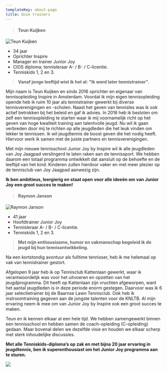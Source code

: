 ```yaml
---
templateKey: about-page
title: Onze trainers
---
```

> #### Teun Kuijken

![](https://res.cloudinary.com/junior-joy/image/upload/v1577894223/teun_ffehbw.png "Teun Kuijken ")

* 34 jaar  
* Oprichter Inspire
* Manager en trainer Junior Joy
* CIOS diploma; tennisleraar A- / B- / C-licentie.
* Tenniskids 1, 2 en 3.

> **Vanaf jonge leeftijd wist ik het al: "Ik word later tennistrainer".**

Mijn naam is Teun Kuijken en sinds 2016 oprichter en eigenaar van tennisopleiding Inspire in Amsterdam. Voordat ik mijn eigen tennisopleiding opende heb ik ruim 10 jaar als tennistrainer gewerkt bij diverse tennisverenigingen en -scholen. Naast het geven van tennisles was ik ook actief betrokken bij het beleid en gaf ik advies. In 2016 heb ik besloten om zelf een tennisopleiding te starten waar ik mij voornamelijk richt op het geven van hoge kwaliteit training aan talentvolle jeugd. Nu wil ik gaan verbreden door mij te richten op alle jeugdleden die het leuk vinden om lekker te tennissen. Ik wil jeugdtennis de boost geven die het nodig heeft. Hiervoor werk ik samen met de juiste partners en tennisverenigingen.

Met mijn nieuwe tennisschool Junior Joy by Inspire wil ik alle jeugdleden van Joy Jaagpad verslingerd te laten raken aan de tennissport. We hebben daarom een totaal programma ontwikkelt dat aansluit op de behoefte en de leeftijd van het kind. Kinderen zullen hierdoor vaker en met meer plezier op de tennisclub van Joy Jaagpad aanwezig zijn.

**Ik ben ambitieus, leergierig en staat open voor alle ideeën om van Junior Joy een groot succes te maken!**

> #### Raymon Janson

![](https://res.cloudinary.com/junior-joy/image/upload/c_scale,w_348/v1577894556/ray_foto_noh0tf.jpg "Raymon Janson")

* 41 jaar  
* Hoofdtrainer Junior Joy
* Tennisleraar A- / B- / C-licentie.
* Tenniskids 1, 2 en 3.

> **Met mijn enthousiasme, humor en vakmanschap begeleid ik de jeugd bij hun tennisontwikkeling.**

Na een kortstondig avontuur als fulltime tennisser, heb ik me helemaal op vak van tennistrainer gestort.

Afgelopen 9 jaar heb ik op Tennisclub Kattenlaan gewerkt, waar ik verantwoordelijk was voor het uitvoeren en opzetten van het jeugdprogramma. Dit heeft op Kattenlaan zijn vruchten afgeworpen, want het aantal jeugdleden is in deze periode enorm gestegen. Daarvoor was ik 6 jaar selectietrainer bij de Baarnse Lawn Tennisclub. Ook heb ik instroomtraining gegeven aan de jongste talenten voor de KNLTB. Al mijn ervaring neem ik mee om van Junior Joy by Inspire ook een groot succes te maken.

Teun en ik kennen elkaar al een hele tijd. We hebben samengewerkt binnen een tennisschool en hebben samen de coach-opleiding (C-opleiding) gedaan. Maar bovenal delen we dezelfde visie en houden we elkaar scherp met sterk inhoudelijke discussies.

**Met alle Tenniskids-diploma’s op zak en met bijna 20 jaar ervaring in jeugdtennis, ben ik superenthousiast om het Junior Joy programma aan te sturen.**

![](https://res.cloudinary.com/junior-joy/image/upload/v1577895688/IMG_2749_pubc5h.jpg)
